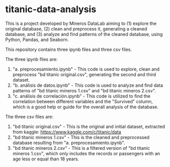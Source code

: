 # titanic-data-analysis
This is a project developed by Mineros DataLab aiming to (1) explore the original database, (2) clean and preprocess it, generating a cleaned database, and (3) analyze and find patterns of the cleaned database, using Python, Pandas, and Seaborn.

This repository contains three ipynb files and three csv files.

The three ipynb files are:
1. "a. preprocesamiento.ipynb" - This code is used to explore, clean and preprocess "bd titanic original.csv", generating the second and third dataset.
2. "b. análisis de datos.ipynb" - This code is used to analyze and find data patterns of "bd titanic mineros 1.csv" and "bd titanic mineros 2.csv".
3. "c. análisis de correlación.ipynb" - This code is utilized to find the correlation between different variables and the "Survived" column, which is a good help or guide for the overall analysis of the database.

The three csv files are:
1. "bd titanic original.csv"  - This is the original and initial dataset, extracted from kaggle: https://www.kaggle.com/c/titanic/data
2. "bd titanic mineros 1.csv" - This is the cleaned and preprocessed database resulting from "a. preprocesamiento.ipynb".
3. "bd titanic mineros 2.csv" - This is a filtered version of "bd titanic mineros 1.csv", which only includes the records or passengers with an age less or equal than 18 years.
